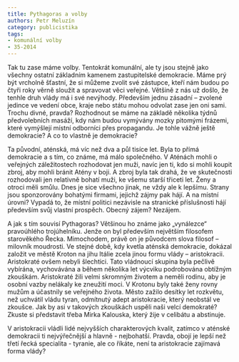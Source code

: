 ```yaml
---
title: Pythagoras a volby
authors: Petr Meluzín
category: publicistika
tags:
- komunální volby
- 35-2014 
---
```


Tak tu zase máme volby. Tentokrát komunální, ale ty jsou stejně jako všechny ostatní základním kamenem zastupitelské demokracie. Máme prý být vrcholně šťastní, že si můžeme zvolit své zástupce, kteří nám budou po čtyři roky věrně sloužit a spravovat věci veřejné. Většině z nás už došlo, že tenhle druh vlády má i své nevýhody. Především jednu zásadní – zvolené jedince ve vedení obce, kraje nebo státu mohou odvolat zase jen oni sami. Trochu divné, pravda? Rozhodnout se máme na základě několika týdnů předvolebních masáží, kdy nám budou vymývány mozky pitomými frázemi, které vymýšlejí místní odborníci přes propagandu. Je tohle vážně ještě demokracie? A co to vlastně je demokracie?

Ta původní, aténská, má víc než dva a půl tisíce let. Byla to přímá demokracie a s tím, co známe, má málo společného. V Aténách mohli o veřejných záležitostech rozhodovat jen muži, navíc jen ti, kdo si mohli koupit zbroj, aby mohli bránit Atény v boji. A zbroj byla tak drahá, že ve skutečnosti rozhodovali jen relativně bohatí muži, ke všemu starší třiceti let. Ženy a otroci měli smůlu. Dnes je sice všechno jinak, ne vždy ale k lepšímu. Strany jsou sponzorovány bohatými firmami, jejichž zájmy pak hájí. A na místní úrovni? Vypadá to, že místní politici nezávisle na stranické příslušnosti hájí především svůj vlastní prospěch. Obecný zájem? Nezájem.

A jak s tím souvisí Pythagoras? Většinou ho známe jako „vynálezce“ pravoúhlého trojúhelníku. Jenže on byl především největším filosofem starověkého Řecka. Mimochodem, právě on je původcem slova filosof – milovník moudrosti. Ve stejné době, kdy kvetla aténská demokracie, dokázal založit ve městě Kroton na jihu Itálie zcela jinou formu vlády – aristokracii. Aristokraté ovšem nebyli šlechtici. Tato vládnoucí skupina byla pečlivě vybírána, vychovávána a během několika let výcviku podrobována obtížným zkouškám. Aristokraté žili velmi skromným životem a neměli rodinu, aby je osobní vazby nelákaly ke zneužití moci. V Krotonu byly také ženy rovny mužům a účastnily se veřejného života. Město zažilo desítky let rozkvětu, než uchvátil vládu tyran, odmítnutý adept aristokracie, který neobstál ve zkoušce. Jak by asi v takových zkouškách uspěli naši velcí demokraté? Zkuste si představit třeba Mirka Kalouska, který žije v celibátu a abstinuje.

V aristokracii vládli lidé nejvyšších charakterových kvalit, zatímco v aténské demokracii ti nejvýřečnější a hlavně - nejbohatší. Pravda, obojí je lepší než třetí řecká specialita - tyranie, ale co říkáte, není ta aristokracie zajímavá forma vlády?